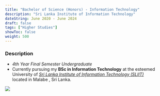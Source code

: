 ```yaml
---
title: "Bachelor of Science (Honors) - Information Technology"
description: "Sri Lanka Institute of Information Technology"
dateString: June 2020 - June 2024
draft: false
tags: ["Higher Studies"]
showToc: false
weight: 500
---
```


### Description

- _4th Year Final Semester Undergraduate_
- Currently pursuing my **BSc in Information Technology** at the esteemed University of [_Sri Lanka Institute of Information Technology (SLIIT)_](https://www.sliit.lk/) located in Malabe , Sri Lanka.

![](/education/sliitlogo.png#center)
